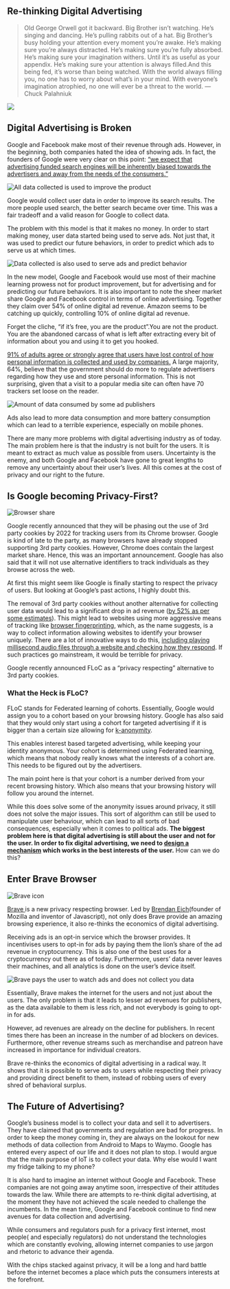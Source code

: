 
## Re-thinking Digital Advertising
>  Old George Orwell got it backward. Big Brother isn’t watching. He’s singing and dancing. He’s pulling rabbits out of a hat. Big Brother’s busy holding your attention every moment you’re awake. He’s making sure you’re always distracted. He’s making sure you’re fully absorbed. He’s making sure your imagination withers. Until it’s as useful as your appendix. He’s making sure your attention is always filled.And this being fed, it’s worse than being watched. With the world always filling you, no one has to worry about what’s in your mind. With everyone’s imagination atrophied, no one will ever be a threat to the world. — Chuck Palahniuk

![](/assets/surveillance_cap/cap1.jpg)

## Digital Advertising is Broken

Google and Facebook make most of their revenue through ads. However, in the beginning, both companies hated the idea of showing ads. In fact, the founders of Google were very clear on this point: [“we expect that advertising funded search engines will be inherently biased towards the advertisers and away from the needs of the consumers.”](http://infolab.stanford.edu/~backrub/google.html)

![All data collected is used to improve the product](/assets/surveillance_cap/cap2.png)

Google would collect user data in order to improve its search results. The more people used search, the better search became over time. This was a fair tradeoff and a valid reason for Google to collect data.

The problem with this model is that it makes no money. In order to start making money, user data started being used to serve ads. Not just that, it was used to predict our future behaviors, in order to predict which ads to serve us at which times.

![Data collected is also used to serve ads and predict behavior](/assets/surveillance_cap/cap3.png)

In the new model, Google and Facebook would use most of their machine learning prowess not for product improvement, but for advertising and for predicting our future behaviors. It is also important to note the sheer market share Google and Facebook control in terms of online advertising. Together they claim over 54% of online digital ad revenue. Amazon seems to be catching up quickly, controlling 10% of online digital ad revenue.

Forget the cliche, “if it’s free, you are the product”.You are not the product. You are the abandoned carcass of what is left after extracting every bit of information about you and using it to get you hooked.

[91% of adults agree or strongly agree that users have lost control of how personal information is collected and used by companies.](https://www.pewresearch.org/fact-tank/2016/09/21/the-state-of-privacy-in-america/) A large majority, 64%, believe that the government should do more to regulate advertisers regarding how they use and store personal information. This is not surprising, given that a visit to a popular media site can often have 70 trackers set loose on the reader.

![Amount of data consumed by some ad publishers](/assets/surveillance_cap/extra_data.png)

Ads also lead to more data consumption and more battery consumption which can lead to a terrible experience, especially on mobile phones.

There are many more problems with digital advertising industry as of today. The main problem here is that the industry is not built for the users. It is meant to extract as much value as possible from users. Uncertainty is the enemy, and both Google and Facebook have gone to great lengths to remove any uncertainty about their user’s lives. All this comes at the cost of privacy and our right to the future.

## Is Google becoming Privacy-First?

![Browser share](/assets/surveillance_cap/browser_share.png)

Google recently announced that they will be phasing out the use of 3rd party cookies by 2022 for tracking users from its Chrome browser. Google is kind of late to the party, as many browsers have already stopped supporting 3rd party cookies. However, Chrome does contain the largest market share. Hence, this was an important announcement. Google has also said that it will not use alternative identifiers to track individuals as they browse across the web.

At first this might seem like Google is finally starting to respect the privacy of users. But looking at Google’s past actions, I highly doubt this.

The removal of 3rd party cookies without another alternative for collecting user data would lead to a significant drop in ad revenue ([by 52% as per some estimates](https://www.blog.google/products/chrome/building-a-more-private-web)). This might lead to websites using more aggressive means of tracking like [browser fingerprinting](https://en.wikipedia.org/wiki/Device_fingerprint#Browser_fingerprint), which, as the name suggests, is a way to collect information allowing websites to identify your browser uniquely. There are a lot of innovative ways to do this, [including playing millisecond audio files through a website and checking how they respond](https://fingerprintjs.com/blog/audio-fingerprinting/). If such practices go mainstream, it would be terrible for privacy.

Google recently announced FLoC as a “privacy respecting” alternative to 3rd party cookies.

### What the Heck is FLoC?

FLoC stands for Federated learning of cohorts. Essentially, Google would assign you to a cohort based on your browsing history. Google has also said that they would only start using a cohort for targeted advertising if it is bigger than a certain size allowing for [k-anonymity](https://en.wikipedia.org/wiki/K-anonymity#:~:text=The%20concept%20of%20k%2Danonymity,subjects%20of%20the%20data%20cannot).

This enables interest based targeted advertising, while keeping your identity anonymous. Your cohort is determined using Federated learning, which means that nobody really knows what the interests of a cohort are. This needs to be figured out by the advertisers.

The main point here is that your cohort is a number derived from your recent browsing history. Which also means that your browsing history will follow you around the internet.

While this does solve some of the anonymity issues around privacy, it still does not solve the major issues. This sort of algorithm can still be used to manipulate user behaviour, which can lead to all sorts of bad consequences, especially when it comes to political ads. **The biggest problem here is that digital advertising is still about the user and not for the user. In order to fix digital advertising, we need to [design a mechanism](https://en.wikipedia.org/wiki/Mechanism_design#:~:text=Mechanism%20design%20is%20a%20field,settings%2C%20where%20players%20act%20rationally.) which works in the best interests of the user.** How can we do this?

## Enter Brave Browser

![Brave icon](/assets/surveillance_cap/brave.png)

[Brave ](https://brave.com/)is a new privacy respecting browser. Led by [Brendan Eich](https://en.wikipedia.org/wiki/Brendan_Eich)(founder of Mozilla and inventor of Javascript), not only does Brave provide an amazing browsing experience, it also re-thinks the economics of digital advertising.

Receiving ads is an opt-in service which the browser provides. It incentivises users to opt-in for ads by paying them the lion’s share of the ad revenue in cryptocurrency. This is also one of the best uses for a cryptocurrency out there as of today. Furthermore, users’ data never leaves their machines, and all analytics is done on the user’s device itself.

![Brave pays the user to watch ads and does not collect you data](/assets/surveillance_cap/cap4.png)

Essentially, Brave makes the internet for the users and not just about the users. The only problem is that it leads to lesser ad revenues for publishers, as the data available to them is less rich, and not everybody is going to opt-in for ads.

However, ad revenues are already on the decline for publishers. In recent times there has been an increase in the number of ad blockers on devices. Furthermore, other revenue streams such as merchandise and patreon have increased in importance for individual creators.

Brave re-thinks the economics of digital advertising in a radical way. It shows that it is possible to serve ads to users while respecting their privacy and providing direct benefit to them, instead of robbing users of every shred of behavioral surplus.

## The Future of Advertising?

Google’s business model is to collect your data and sell it to advertisers. They have claimed that governments and regulation are bad for progress. In order to keep the money coming in, they are always on the lookout for new methods of data collection from Android to Maps to Waymo. Google has entered every aspect of our life and it does not plan to stop. I would argue that the main purpose of IoT is to collect your data. Why else would I want my fridge talking to my phone?

It is also hard to imagine an internet without Google and Facebook. These companies are not going away anytime soon, irrespective of their attitudes towards the law. While there are attempts to re-think digital advertising, at the moment they have not achieved the scale needed to challenge the incumbents. In the mean time, Google and Facebook continue to find new avenues for data collection and advertising.

While consumers and regulators push for a privacy first internet, most people( and especially regulators) do not understand the technologies which are constantly evolving, allowing internet companies to use jargon and rhetoric to advance their agenda.

With the chips stacked against privacy, it will be a long and hard battle before the internet becomes a place which puts the consumers interests at the forefront.
